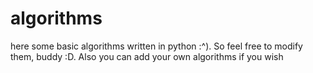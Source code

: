 # algorithms
here some basic algorithms written in python :^). So feel free to modify them, buddy :D.
Also you can add your own algorithms if you wish

